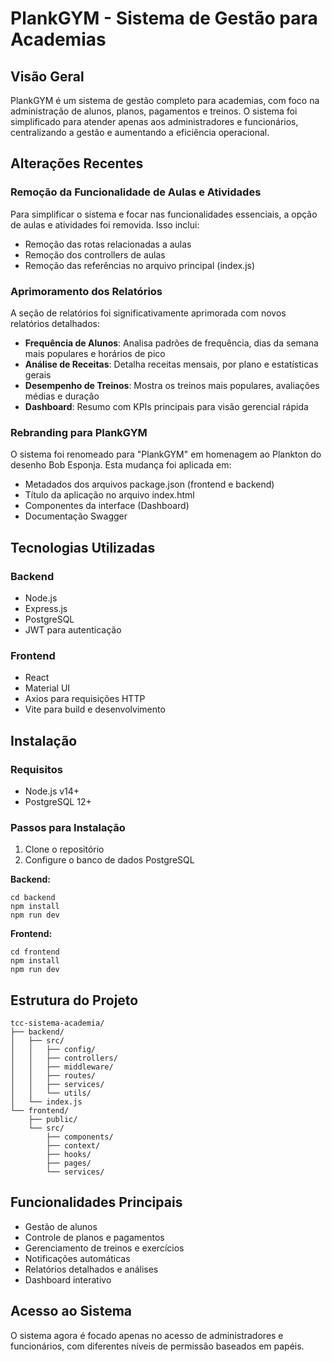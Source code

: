 # PlankGYM - Sistema de Gestão para Academias

## Visão Geral

PlankGYM é um sistema de gestão completo para academias, com foco na administração de alunos, planos, pagamentos e treinos. O sistema foi simplificado para atender apenas aos administradores e funcionários, centralizando a gestão e aumentando a eficiência operacional.

## Alterações Recentes

### Remoção da Funcionalidade de Aulas e Atividades

Para simplificar o sistema e focar nas funcionalidades essenciais, a opção de aulas e atividades foi removida. Isso inclui:

- Remoção das rotas relacionadas a aulas
- Remoção dos controllers de aulas
- Remoção das referências no arquivo principal (index.js)

### Aprimoramento dos Relatórios

A seção de relatórios foi significativamente aprimorada com novos relatórios detalhados:

- **Frequência de Alunos**: Analisa padrões de frequência, dias da semana mais populares e horários de pico
- **Análise de Receitas**: Detalha receitas mensais, por plano e estatísticas gerais
- **Desempenho de Treinos**: Mostra os treinos mais populares, avaliações médias e duração
- **Dashboard**: Resumo com KPIs principais para visão gerencial rápida

### Rebranding para PlankGYM

O sistema foi renomeado para "PlankGYM" em homenagem ao Plankton do desenho Bob Esponja. Esta mudança foi aplicada em:

- Metadados dos arquivos package.json (frontend e backend)
- Título da aplicação no arquivo index.html
- Componentes da interface (Dashboard)
- Documentação Swagger

## Tecnologias Utilizadas

### Backend
- Node.js
- Express.js
- PostgreSQL
- JWT para autenticação

### Frontend
- React
- Material UI
- Axios para requisições HTTP
- Vite para build e desenvolvimento

## Instalação

### Requisitos
- Node.js v14+
- PostgreSQL 12+

### Passos para Instalação

1. Clone o repositório
2. Configure o banco de dados PostgreSQL

**Backend:**
```
cd backend
npm install
npm run dev
```

**Frontend:**
```
cd frontend
npm install
npm run dev
```

## Estrutura do Projeto

```
tcc-sistema-academia/
├── backend/
│   ├── src/
│   │   ├── config/
│   │   ├── controllers/
│   │   ├── middleware/
│   │   ├── routes/
│   │   ├── services/
│   │   └── utils/
│   └── index.js
└── frontend/
    ├── public/
    └── src/
        ├── components/
        ├── context/
        ├── hooks/
        ├── pages/
        └── services/
```

## Funcionalidades Principais

- Gestão de alunos
- Controle de planos e pagamentos
- Gerenciamento de treinos e exercícios
- Notificações automáticas
- Relatórios detalhados e análises
- Dashboard interativo

## Acesso ao Sistema

O sistema agora é focado apenas no acesso de administradores e funcionários, com diferentes níveis de permissão baseados em papéis.